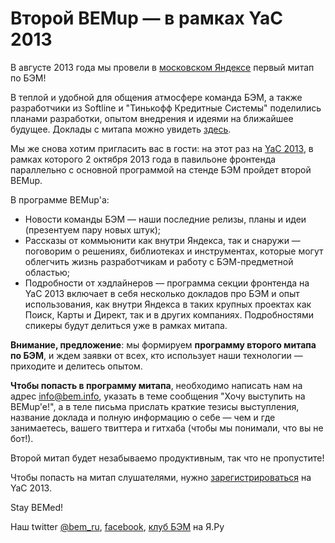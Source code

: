 # Второй BEMup — в рамках YaC 2013

В августе 2013 года мы провели в [московском Яндексе](http://company.yandex.ru/contacts/redrose/) первый 
митап по БЭМ! 

В теплой и удобной для общения атмосфере команда БЭМ, а также разработчики из Softline и "Тинькофф 
Кредитные Системы" поделились планами разработки, опытом внедрения и идеями на ближайшее будущее. Доклады с митапа можно 
увидеть [здесь](http://ru.bem.info/blog/2013/08/bemup-talks/). 

Мы же снова хотим пригласить вас в гости: на этот раз на [YaC 2013](http://events.yandex.ru/events/yac/2013/), в 
рамках которого 2 октября 2013 года в павильоне фронтенда параллельно с основной программой на стенде БЭМ пройдет второй BEMup. 

В программе BEMup'a:
* Новости команды БЭМ — наши последние релизы, планы и идеи (презентуем пару новых штук);
* Рассказы от коммьюнити как внутри Яндекса, так и снаружи — поговорим о решениях, библиотеках и инструментах, 
которые могут облегчить жизнь разработчикам и работу с БЭМ-предметной областью;
* Подробности от хэдлайнеров — программа секции фронтенда на YaC 2013 включает в себя несколько докладов про БЭМ и опыт
использования, как внутри Яндекса в таких крупных проектах как Поиск, Карты и Директ, так и в других компаниях. 
Подробностями спикеры будут делиться уже в рамках митапа.

**Внимание, предложение**: мы формируем **программу второго митапа по БЭМ**, и ждем заявки от всех, кто использует наши 
технологии — приходите и делитесь опытом.

**Чтобы попасть в программу митапа**, необходимо написать нам на адрес info@bem.info, указать в теме сообщения "Хочу 
выступить на BEMup'e!", а в теле письма прислать краткие тезисы выступления, название доклада и полную информацию о 
себе — чем и где занимаетесь, вашего твиттера и гитхаба (чтобы мы понимали, что вы не бот!).

Второй митап будет незабываемо продуктивным, так что не пропустите! 

Чтобы попасть на митап слушателями, нужно [зарегистрироваться](http://events.yandex.ru/events/yac/2013/register/) на YaC 2013.

Stay BEMed!

Наш twitter [@bem_ru](http://bit.ly/ru-twi), [facebook](http://bit.ly/fb-bem), [клуб БЭМ](http://clubs.ya.ru/bem/) на Я.Ру
